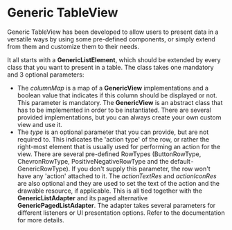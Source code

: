 # Generic TableView
Generic TableView has been developed to allow users to present data in a versatile ways by using some pre-defined components, or simply extend from them and customize them to their needs.  
  
It all starts with a **GenericListElement**, which should be extended by every class that you want to present in a table. The class takes one mandatory and 3 optional parameters:
- The _columnMap_ is a map of a **GenericView** implementations and a boolean value that indicates if this column should be displayed or not. This parameter is mandatory. The **GenericView** is an abstract class that has to be implemented in order to be instantiated. There are several provided implementations, but you can always create your own custom view and use it.  
- The _type_ is an optional parameter that you can provide, but are not required to. This indicates the 'action type' of the row, or rather the right-most element that is usually used for performing an action for the view. There are several pre-defined RowTypes (ButtonRowType, ChevronRowType, PositiveNegativeRowType and the default - GenericRowType). If you don't supply this parameter, the row won't have any 'action' attached to it. The _actionTextRes_ and _actionIconRes_ are also optional and they are used to set the text of the action and the drawable resource, if applicable.
This is all tied together with the **GenericListAdapter** and its paged alternative **GenericPagedListAdapter**. The adapter takes several parameters for different listeners or UI presentation options. Refer to the documentation for more details.

